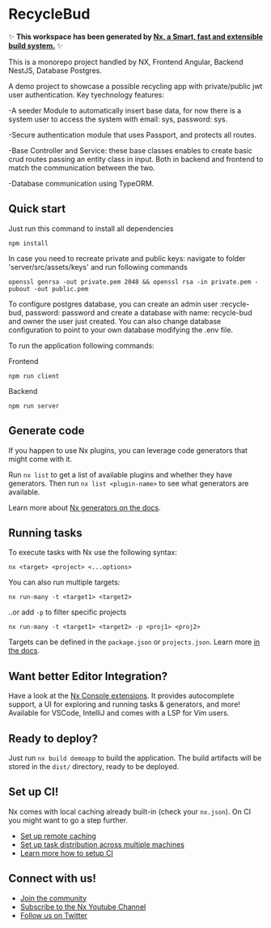 # RecycleBud

✨ **This workspace has been generated by [Nx, a Smart, fast and extensible build system.](https://nx.dev)** ✨

This is a monorepo project handled by NX, Frontend Angular, Backend NestJS, Database Postgres.

A demo project to showcase a possible recycling app with private/public jwt user authentication.
Key tyechnology features: 

-A seeder Module to automatically insert base data, for now there is a system user to access the system with email: sys, password: sys.

-Secure authentication module that uses Passport, and protects all routes.

-Base Controller and Service: these base classes enables to create basic crud routes passing an entity class in input. Both in backend and frontend to match the communication between the two.

-Database communication using TypeORM.

## Quick start

Just run this command to install all dependencies

```
npm install
```

In case you need to recreate private and public keys: navigate to folder 'server/src/assets/keys' and run following commands

```
openssl genrsa -out private.pem 2048 && openssl rsa -in private.pem -pubout -out public.pem
```

To configure postgres database, you can create an admin user :recycle-bud, password: password and create a database with name: recycle-bud and owner the user just created. You can also change database configuration to point to your own database modifying the .env file.

To run the application following commands: 

Frontend

```
npm run client
```

Backend

```
npm run server
```

## Generate code

If you happen to use Nx plugins, you can leverage code generators that might come with it.

Run `nx list` to get a list of available plugins and whether they have generators. Then run `nx list <plugin-name>` to see what generators are available.

Learn more about [Nx generators on the docs](https://nx.dev/plugin-features/use-code-generators).

## Running tasks

To execute tasks with Nx use the following syntax:

```
nx <target> <project> <...options>
```

You can also run multiple targets:

```
nx run-many -t <target1> <target2>
```

..or add `-p` to filter specific projects

```
nx run-many -t <target1> <target2> -p <proj1> <proj2>
```

Targets can be defined in the `package.json` or `projects.json`. Learn more [in the docs](https://nx.dev/core-features/run-tasks).

## Want better Editor Integration?

Have a look at the [Nx Console extensions](https://nx.dev/nx-console). It provides autocomplete support, a UI for exploring and running tasks & generators, and more! Available for VSCode, IntelliJ and comes with a LSP for Vim users.

## Ready to deploy?

Just run `nx build demoapp` to build the application. The build artifacts will be stored in the `dist/` directory, ready to be deployed.

## Set up CI!

Nx comes with local caching already built-in (check your `nx.json`). On CI you might want to go a step further.

- [Set up remote caching](https://nx.dev/core-features/share-your-cache)
- [Set up task distribution across multiple machines](https://nx.dev/nx-cloud/features/distribute-task-execution)
- [Learn more how to setup CI](https://nx.dev/recipes/ci)

## Connect with us!

- [Join the community](https://nx.dev/community)
- [Subscribe to the Nx Youtube Channel](https://www.youtube.com/@nxdevtools)
- [Follow us on Twitter](https://twitter.com/nxdevtools)
